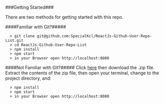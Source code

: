 
###Getting Started###

There are two methods for getting started with this repo.

####Familiar with Git?#####

```
  > git clone git@github.com:SpecialKcl/ReactJs-Github-User-Repo-List.git
  > cd ReactJs-Github-User-Repo-List
  > npm install
  > npm start
  > in your Browser open http://localhost:8080
```

####Not Familiar with Git?#####
Click [here](https://github.com/SpecialKcl/ReactJs-Github-User-Repo-List) then download the .zip file.  Extract the contents of the zip file, then open your terminal, change to the project directory, and:

```
  > npm install
  > npm start
  > in your Browser open http://localhost:8080
```
